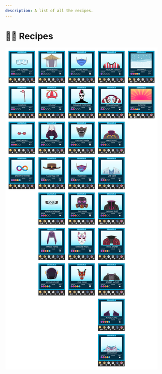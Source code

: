 ```yaml
---
description: A list of all the recipes.
---
```


# 🧑🍳 Recipes&#x20;

![Full list of Accessories & their recipes](../.gitbook/assets/recipes_sm.png)
